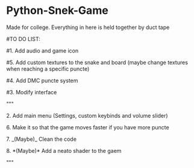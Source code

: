 # Python-Snek-Game
Made for college. Everything in here is held together by duct tape

<p>#TO DO LIST:<br>
<p>#1. Add audio and game icon
<p>#5. Add custom textures to the snake and board (maybe change textures when reaching a specific puncte)
<p>#4. Add DMC puncte system
<p>#3. Modify interface
<p>"""
<p>2. Add main menu (Settings, custom keybinds and volume slider)
<p>6. Make it so that the game moves faster if you have more puncte
<p>7. _(Maybe)_ Clean the code
<p>8. *(Maybe)* Add a neato shader to the gaem
<p>"""
